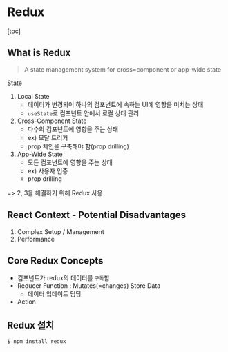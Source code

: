 # Redux

[toc]

## What is Redux

> A state management system for cross=component or app-wide state

State

1. Local State
   - 데이터가 변경되어 하나의 컴포넌트에 속하는 UI에 영향을 미치는 상태
   - `useState`로 컴포넌트 안에서 로컬 상태 관리
2. Cross-Component State
   - 다수의 컴포넌트에 영향을 주는 상태
   - ex)  모달 트리거  
   - prop 체인을 구축해야 함(prop drilling) 
3. App-Wide State
   - 모든 컴포넌트에 영향을 주는 상태
   - ex) 사용자 인증 
   - prop drilling

=> 2, 3을 해결하기 위해 Redux 사용



## React Context - Potential Disadvantages

1. Complex Setup / Management 
2. Performance



## Core Redux Concepts

- 컴포넌트가 redux의 데이터를 `구독`함
- Reducer Function : Mutates(=changes) Store Data
  - 데이터 업데이트 담당
- Action



## Redux 설치

```bash
$ npm install redux
```

